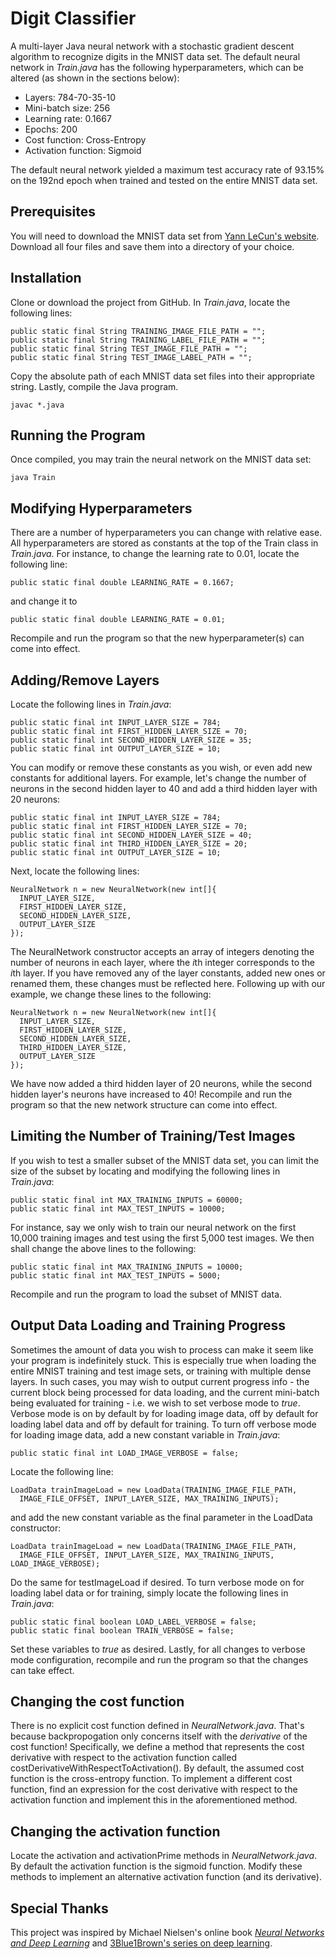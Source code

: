 # Digit Classifier
A multi-layer Java neural network with a stochastic gradient descent algorithm to recognize digits in the MNIST data set. The default neural network in *Train.java* has the following hyperparameters, which can be altered (as shown in the sections below):
* Layers: 784-70-35-10
* Mini-batch size: 256
* Learning rate: 0.1667
* Epochs: 200
* Cost function: Cross-Entropy
* Activation function: Sigmoid

The default neural network yielded a maximum test accuracy rate of 93.15% on the 192nd epoch when trained and tested on the entire MNIST data set.
## Prerequisites
You will need to download the MNIST data set from [Yann LeCun's website](http://yann.lecun.com/exdb/mnist/index.html). Download all four files and save them into a directory of your choice.
## Installation
Clone or download the project from GitHub. In *Train.java*, locate the following lines:
```
public static final String TRAINING_IMAGE_FILE_PATH = "";
public static final String TRAINING_LABEL_FILE_PATH = "";
public static final String TEST_IMAGE_FILE_PATH = "";
public static final String TEST_IMAGE_LABEL_PATH = "";
```
Copy the absolute path of each MNIST data set files into their appropriate string. Lastly, compile the Java program.
```
javac *.java
```
## Running the Program
Once compiled, you may train the neural network on the MNIST data set:
```
java Train
```
## Modifying Hyperparameters
There are a number of hyperparameters you can change with relative ease. All hyperparameters are stored as constants at the top of the Train class in *Train.java*. For instance, to change the learning rate to 0.01, locate the following line:
```
public static final double LEARNING_RATE = 0.1667;
```
and change it to
```
public static final double LEARNING_RATE = 0.01;
```
Recompile and run the program so that the new hyperparameter(s) can come into effect.
## Adding/Remove Layers
Locate the following lines in *Train.java*:
```
public static final int INPUT_LAYER_SIZE = 784;
public static final int FIRST_HIDDEN_LAYER_SIZE = 70;
public static final int SECOND_HIDDEN_LAYER_SIZE = 35;
public static final int OUTPUT_LAYER_SIZE = 10;
```
You can modify or remove these constants as you wish, or even add new constants for additional layers. For example, let's change the number of neurons in the second hidden layer to 40 and add a third hidden layer with 20 neurons:
```
public static final int INPUT_LAYER_SIZE = 784;
public static final int FIRST_HIDDEN_LAYER_SIZE = 70;
public static final int SECOND_HIDDEN_LAYER_SIZE = 40;
public static final int THIRD_HIDDEN_LAYER_SIZE = 20;
public static final int OUTPUT_LAYER_SIZE = 10;
```
Next, locate the following lines:
```
NeuralNetwork n = new NeuralNetwork(new int[]{
  INPUT_LAYER_SIZE,
  FIRST_HIDDEN_LAYER_SIZE,
  SECOND_HIDDEN_LAYER_SIZE,
  OUTPUT_LAYER_SIZE
});
```
The NeuralNetwork constructor accepts an array of integers denoting the number of neurons in each layer, where the *i*th integer corresponds to the *i*th layer. If you have removed any of the layer constants, added new ones or renamed them, these changes must be reflected here. Following up with our example, we change these lines to the following:
```
NeuralNetwork n = new NeuralNetwork(new int[]{
  INPUT_LAYER_SIZE,
  FIRST_HIDDEN_LAYER_SIZE,
  SECOND_HIDDEN_LAYER_SIZE,
  THIRD_HIDDEN_LAYER_SIZE,
  OUTPUT_LAYER_SIZE
});
```
We have now added a third hidden layer of 20 neurons, while the second hidden layer's neurons have increased to 40! Recompile and run the program so that the new network structure can come into effect.
## Limiting the Number of Training/Test Images
If you wish to test a smaller subset of the MNIST data set, you can limit the size of the subset by locating and modifying the following lines in *Train.java*:
```
public static final int MAX_TRAINING_INPUTS = 60000;
public static final int MAX_TEST_INPUTS = 10000;
```
For instance, say we only wish to train our neural network on the first 10,000 training images and test using the first 5,000 test images. We then shall change the above lines to the following:
```
public static final int MAX_TRAINING_INPUTS = 10000;
public static final int MAX_TEST_INPUTS = 5000;
```
Recompile and run the program to load the subset of MNIST data.
## Output Data Loading and Training Progress
Sometimes the amount of data you wish to process can make it seem like your program is indefinitely stuck. This is especially true when loading the entire MNIST training and test image sets, or training with multiple dense layers. In such cases, you may wish to output current progress info - the current block being processed for data loading, and the current mini-batch being evaluated for training - i.e. we wish to set verbose mode to *true*. Verbose mode is on by default by for loading image data, off by default for loading label data and off by default for training. To turn off verbose mode for loading image data, add a new constant variable in *Train.java*:
```
public static final int LOAD_IMAGE_VERBOSE = false;
```
Locate the following line:
```
LoadData trainImageLoad = new LoadData(TRAINING_IMAGE_FILE_PATH, 
  IMAGE_FILE_OFFSET, INPUT_LAYER_SIZE, MAX_TRAINING_INPUTS);
```
and add the new constant variable as the final parameter in the LoadData constructor:
```
LoadData trainImageLoad = new LoadData(TRAINING_IMAGE_FILE_PATH, 
  IMAGE_FILE_OFFSET, INPUT_LAYER_SIZE, MAX_TRAINING_INPUTS, LOAD_IMAGE_VERBOSE);
```
Do the same for testImageLoad if desired. To turn verbose mode on for loading label data or for training, simply locate the following lines in *Train.java*:
```
public static final boolean LOAD_LABEL_VERBOSE = false;
public static final boolean TRAIN_VERBOSE = false;
```
Set these variables to *true* as desired. Lastly, for all changes to verbose mode configuration, recompile and run the program so that the changes can take effect.
## Changing the cost function
There is no explicit cost function defined in *NeuralNetwork.java*. That's because backpropogation only concerns itself with the *derivative* of the cost function! Specifically, we define a method that represents the cost derivative with respect to the activation function called costDerivativeWithRespectToActivation(). By default, the assumed cost function is the cross-entropy function. To implement a different cost function, find an expression for the cost derivative with respect to the activation function and implement this in the aforementioned method.
## Changing the activation function
Locate the activation and activationPrime methods in *NeuralNetwork.java*. By default the activation function is the sigmoid function. Modify these methods to implement an alternative activation function (and its derivative).
## Special Thanks
This project was inspired by Michael Nielsen's online book [*Neural Networks and Deep Learning*](http://neuralnetworksanddeeplearning.com/) and [3Blue1Brown's series on deep learning](https://www.youtube.com/playlist?list=PLZHQObOWTQDNU6R1_67000Dx_ZCJB-3pi).
